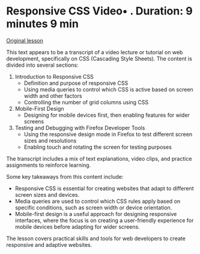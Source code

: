 # Responsive CSS Video• . Duration: 9 minutes 9 min

[Original lesson](https://www.coursera.org/learn/uol-web-development/lecture/466jm/responsive-css)

This text appears to be a transcript of a video lecture or tutorial on web development, specifically on CSS (Cascading Style Sheets). The content is divided into several sections:

1. Introduction to Responsive CSS
	* Definition and purpose of responsive CSS
	* Using media queries to control which CSS is active based on screen width and other factors
	* Controlling the number of grid columns using CSS
2. Mobile-First Design
	* Designing for mobile devices first, then enabling features for wider screens
3. Testing and Debugging with Firefox Developer Tools
	* Using the responsive design mode in Firefox to test different screen sizes and resolutions
	* Enabling touch and rotating the screen for testing purposes

The transcript includes a mix of text explanations, video clips, and practice assignments to reinforce learning.

Some key takeaways from this content include:

* Responsive CSS is essential for creating websites that adapt to different screen sizes and devices.
* Media queries are used to control which CSS rules apply based on specific conditions, such as screen width or device orientation.
* Mobile-first design is a useful approach for designing responsive interfaces, where the focus is on creating a user-friendly experience for mobile devices before adapting for wider screens.

The lesson covers practical skills and tools for web developers to create responsive and adaptive websites.

